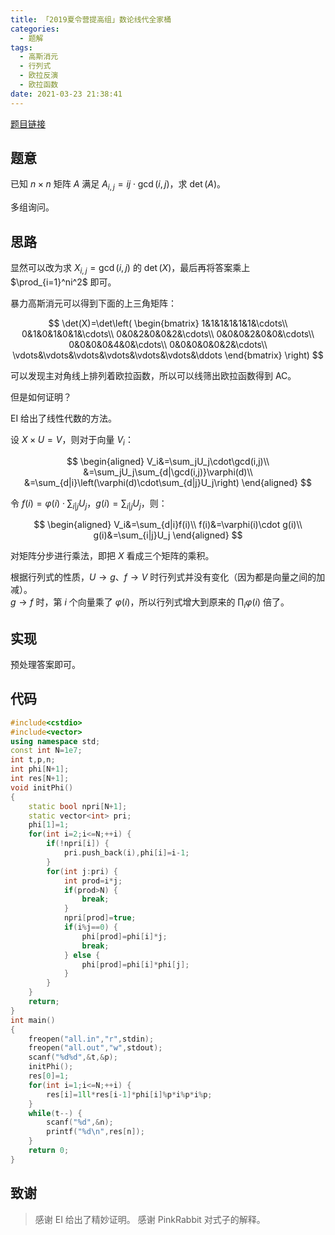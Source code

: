 ```yaml
---
title: 「2019夏令营提高组」数论线代全家桶
categories:
  - 题解
tags:
  - 高斯消元
  - 行列式
  - 欧拉反演
  - 欧拉函数
date: 2021-03-23 21:38:41
---
```


[题目链接](http://218.5.5.242:9019/problem/217)

## 题意

已知 $n\times n$ 矩阵 $A$ 满足 $A_{i,j}=ij\cdot\gcd(i,j)$，求 $\det(A)$。

多组询问。

<!-- more -->

## 思路

显然可以改为求 $X_{i,j}=\gcd(i,j)$ 的 $\det(X)$，最后再将答案乘上 $\prod_{i=1}^ni^2$ 即可。

暴力高斯消元可以得到下面的上三角矩阵：

$$
\det(X)=\det\left(
\begin{bmatrix}
1&1&1&1&1&1&\cdots\\
0&1&0&1&0&1&\cdots\\
0&0&2&0&0&2&\cdots\\
0&0&0&2&0&0&\cdots\\
0&0&0&0&4&0&\cdots\\
0&0&0&0&0&2&\cdots\\
\vdots&\vdots&\vdots&\vdots&\vdots&\vdots&\ddots
\end{bmatrix}
\right)
$$

可以发现主对角线上排列着欧拉函数，所以可以线筛出欧拉函数得到 AC。

但是如何证明？

EI 给出了线性代数的方法。

设 $X\times U=V$，则对于向量 $V_i$：

$$
\begin{aligned}
V_i&=\sum_jU_j\cdot\gcd(i,j)\\
&=\sum_jU_j\sum_{d|\gcd(i,j)}\varphi(d)\\
&=\sum_{d|i}\left(\varphi(d)\cdot\sum_{d|j}U_j\right)
\end{aligned}
$$

令 $f(i)=\varphi(i)\cdot\sum_{i|j}U_j$，$g(i)=\sum_{i|j}U_j$，则：

$$
\begin{aligned}
V_i&=\sum_{d|i}f(i)\\
f(i)&=\varphi(i)\cdot g(i)\\
g(i)&=\sum_{i|j}U_j
\end{aligned}
$$

对矩阵分步进行乘法，即把 $X$ 看成三个矩阵的乘积。

根据行列式的性质，$U\to g$、$f\to V$ 时行列式并没有变化（因为都是向量之间的加减）。  
$g\to f$ 时，第 $i$ 个向量乘了 $\varphi(i)$，所以行列式增大到原来的 $\prod_i\varphi(i)$ 倍了。

## 实现

预处理答案即可。

## 代码

```cpp
#include<cstdio>
#include<vector>
using namespace std;
const int N=1e7;
int t,p,n;
int phi[N+1];
int res[N+1];
void initPhi()
{
    static bool npri[N+1];
    static vector<int> pri;
    phi[1]=1;
    for(int i=2;i<=N;++i) {
        if(!npri[i]) {
            pri.push_back(i),phi[i]=i-1;
        }
        for(int j:pri) {
            int prod=i*j;
            if(prod>N) {
                break;
            }
            npri[prod]=true;
            if(i%j==0) {
                phi[prod]=phi[i]*j;
                break;
            } else {
                phi[prod]=phi[i]*phi[j];
            }
        }
    }
    return;
}
int main()
{
    freopen("all.in","r",stdin);
    freopen("all.out","w",stdout);
    scanf("%d%d",&t,&p);
    initPhi();
    res[0]=1;
    for(int i=1;i<=N;++i) {
        res[i]=1ll*res[i-1]*phi[i]%p*i%p*i%p;
    }
    while(t--) {
        scanf("%d",&n);
        printf("%d\n",res[n]);
    }
    return 0;
}
```

## 致谢

> 感谢 EI 给出了精妙证明。
> 感谢 PinkRabbit 对式子的解释。